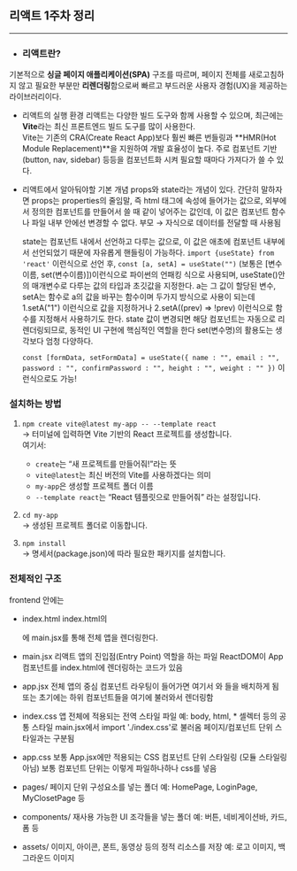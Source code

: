 ## 리액트 1주차 정리
--------------------
- ### 리액트란?
기본적으로 **싱글 페이지 애플리케이션(SPA)** 구조를 따르며, 페이지 전체를 새로고침하지 않고 필요한 부분만 **리렌더링**함으로써 빠르고 부드러운 사용자 경험(UX)을 제공하는 라이브러리이다.


- 리액트의 실행 환경
  리액트는 다양한 빌드 도구와 함께 사용할 수 있으며, 최근에는 **Vite**라는 최신 프론트엔드 빌드 도구를 많이 사용한다.  
  Vite는 기존의 CRA(Create React App)보다 훨씬 빠른 번들링과 **HMR(Hot Module Replacement)**을 지원하여 개발 효율성이 높다.
  주로 컴포넌트 기반(button, nav, sidebar) 등등을 컴포넌트화 시켜 필요할 때마다 가져다가 쓸 수 있다.

- 리액트에서 알아둬야할 기본 개념
  props와 state라는 개념이 있다. 간단히 말하자면 props는 properties의 줄임말, 즉 html 태그에 속성에 들어가는 값으로, 외부에서 정의한 컴포넌트를
  만들어서 쓸 때 같이 넣어주는 값인데, 이 값은 컴포넌트 함수나 파일 내부 안에선 변경할 수 없다.
  부모 → 자식으로 데이터를 전달할 때 사용됨
  
  state는 컴포넌트 내에서 선언하고 다루는 값으로, 이 값은 애초에 컴포넌트 내부에서 선언되었기 때문에 자유롭게 핸들링이 가능하다.
  `import {useState} from 'react'` 이런식으로 선언 후,
  `const [a, setA] = useState("")` (보통은 [변수이름, set(변수이름)])이런식으로 파이썬의 언패킹 식으로 사용되며, useState()안의 매개변수로
  다루는 값의 타입과 초깃값을 지정한다. a는 그 값이 할당된 변수, setA는 함수로 a의 값을 바꾸는 함수이며 두가지 방식으로 사용이 되는데
    1.setA("1") 이런식으로 값을 지정하거나
    2.setA((prev) => !prev) 이런식으로 함수를 지정해서 사용하기도 한다.
  state 값이 변경되면 해당 컴포넌트는 자동으로 리렌더링되므로, 동적인 UI 구현에 핵심적인 역할을 한다
  set(변수명)의 활용도는 생각보다 엄청 다양하다.
  
  `const [formData, setFormData] = useState({
    name : "",
    email : "",
    password : "",
    confirmPassword : "",
    height : "",
    weight : ""
  })`
  이런식으로도 가능!
  
### 설치하는 방법

1. `npm create vite@latest my-app -- --template react`  
   → 터미널에 입력하면 Vite 기반의 React 프로젝트를 생성합니다.  
   여기서:
   - `create`는 “새 프로젝트를 만들어줘!”라는 뜻
   - `vite@latest`는 최신 버전의 Vite를 사용하겠다는 의미
   - `my-app`은 생성할 프로젝트 폴더 이름
   - `--template react`는 “React 템플릿으로 만들어줘” 라는 설정입니다.

2. `cd my-app`  
   → 생성된 프로젝트 폴더로 이동합니다.

3. `npm install`  
   → 명세서(package.json)에 따라 필요한 패키지를 설치합니다.

### 전체적인 구조

frontend 안에는
- index.html
index.html의 <div id="root">에 main.jsx를 통해 전체 앱을 렌더링한다.

- main.jsx
리액트 앱의 진입점(Entry Point) 역할을 하는 파일
ReactDOM이 App 컴포넌트를 index.html에 렌더링하는 코드가 있음

- app.jsx
전체 앱의 중심 컴포넌트
라우팅이 들어가면 여기서 <Routes>와 <Route>들을 배치하게 됨
또는 초기에는 하위 컴포넌트들을 여기에 불러와서 렌더링함

- index.css
앱 전체에 적용되는 전역 스타일 파일
예: body, html, * 셀렉터 등의 공통 스타일
main.jsx에서 import './index.css'로 불러옴
페이지/컴포넌트 단위 스타일과는 구분됨

- app.css
보통 App.jsx에만 적용되는 CSS
컴포넌트 단위 스타일링 (모듈 스타일링 아님)
보통 컴포넌트 단위는 이렇게 파일하나하나 css를 넣음

- pages/
페이지 단위 구성요소를 넣는 폴더
예: HomePage, LoginPage, MyClosetPage 등
- components/
재사용 가능한 UI 조각들을 넣는 폴더
예: 버튼, 네비게이션바, 카드, 폼 등

- assets/
이미지, 아이콘, 폰트, 동영상 등의 정적 리소스를 저장
예: 로고 이미지, 백그라운드 이미지
